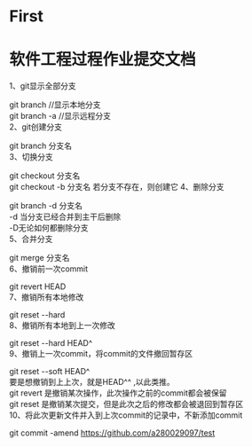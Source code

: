 # First
# 软件工程过程作业提交文档
1、git显示全部分支  

git branch //显示本地分支  
git branch -a //显示远程分支  
2、git创建分支  

git branch 分支名  
3、切换分支  

git checkout 分支名  
git checkout -b 分支名 若分支不存在，则创建它 
4、删除分支  

git branch -d 分支名  
-d 当分支已经合并到主干后删除  
-D无论如何都删除分支  
5、合并分支  

git merge 分支名  
6、撤销前一次commit  

git revert HEAD  
7、撤销所有本地修改  

git reset --hard  
8、撤销所有本地到上一次修改  

git reset --hard HEAD^  
9、撤销上一次commit，将commit的文件撤回暂存区  

git reset --soft HEAD^  
要是想撤销到上上次，就是HEAD^^ ,以此类推。  
git revert 是撤销某次操作，此次操作之前的commit都会被保留  
git reset 是撤销某次提交，但是此次之后的修改都会被退回到暂存区  
10、将此次更新文件并入到上次commit的记录中，不新添加commit  

git commit -amend  https://github.com/a280029097/test
